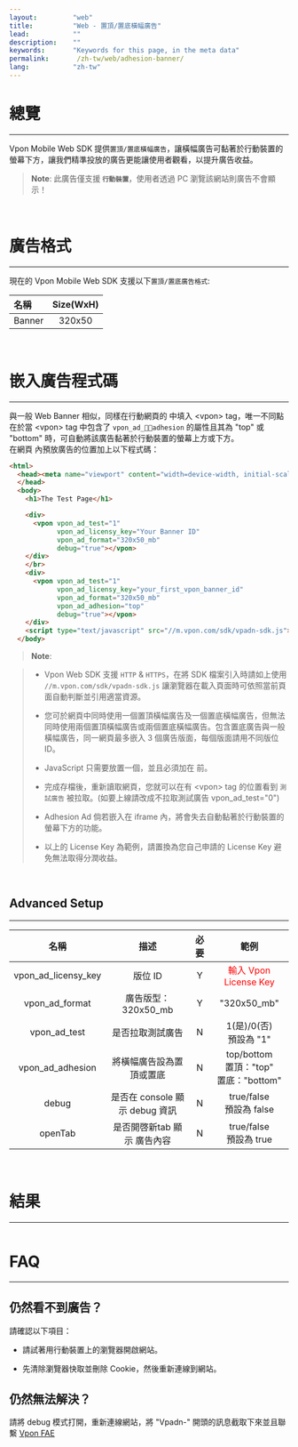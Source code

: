 ```yaml
---
layout:         "web"
title:          "Web - 置頂/置底橫幅廣告"
lead:           ""
description:    ""
keywords:       "Keywords for this page, in the meta data"
permalink:       /zh-tw/web/adhesion-banner/
lang:           "zh-tw"
---
```


# 總覽
---
Vpon Mobile Web SDK 提供`置頂/置底橫幅廣告`，讓橫幅廣告可黏著於行動裝置的螢幕下方，讓我們精準投放的廣告更能讓使用者觀看，以提升廣告收益。<br>

> **Note**:
>此廣告僅支援<strong> `行動裝置`</strong>，使用者透過 PC 瀏覽該網站則廣告不會顯示！
<br>

# 廣告格式
---
現在的 Vpon Mobile Web SDK 支援以下`置頂/置底廣告格式`:<br>

| 名稱               | Size(WxH)     |
| :---------------- | :------------:|
| Banner            |    320x50     |

<br>

# 嵌入廣告程式碼
---
與一般 Web Banner 相似，同樣在行動網頁的 <body> 中填入 \<vpon\> tag，唯一不同點在於當 \<vpon\> tag 中包含了 `vpon_ad_adhesion` 的屬性且其為 "top" 或 "bottom" 時，可自動將該廣告黏著於行動裝置的螢幕上方或下方。<br>
在網頁 <body> 內預放廣告的位置加上以下程式碼：

```html
<html>
  <head><meta name="viewport" content="width=device-width, initial-scale=1, maximum-scale=1">
  </head>
  <body>
    <h1>The Test Page</h1>

    <div>
      <vpon vpon_ad_test="1"
            vpon_ad_licensy_key="Your Banner ID"
            vpon_ad_format="320x50_mb"
            debug="true"></vpon>
    </div>
    </br>
    <div>
      <vpon vpon_ad_test="1"
            vpon_ad_licensy_key="your_first_vpon_banner_id"
            vpon_ad_format="320x50_mb"
            vpon_ad_adhesion="top"
            debug="true"></vpon>
    </div>
    <script type="text/javascript" src="//m.vpon.com/sdk/vpadn-sdk.js"> </script>
  </body>
```
> **Note**:

>* Vpon Web SDK 支援 `HTTP` & `HTTPS`，在將 SDK 檔案引入時請如上使用 `//m.vpon.com/sdk/vpadn-sdk.js` 讓瀏覽器在載入頁面時可依照當前頁面自動判斷並引用適當資源。
>
>* 您可於網頁中同時使用一個置頂橫幅廣告及一個置底橫幅廣告，但無法同時使用兩個置頂橫幅廣告或兩個置底橫幅廣告。包含置底廣告與一般橫幅廣告，同一網頁最多嵌入 3 個廣告版面，每個版面請用不同版位 ID。
>
>* JavaScript 只需要放置一個，並且必須加在 </body>前。
>
>* 完成存檔後，重新讀取網頁，您就可以在有 \<vpon\> tag 的位置看到 `測試廣告` 被拉取。(如要上線請改成不拉取測試廣告 vpon_ad_test="0")
>
>* Adhesion Ad 倘若嵌入在 iframe 內，將會失去自動黏著於行動裝置的螢幕下方的功能。
>
>* 以上的 License Key 為範例，請置換為您自己申請的 License Key 避免無法取得分潤收益。


<br>

## Advanced Setup
---

名稱                   | 描述                               | 必要  | 範例
:--------------------:|:----------------------------------:|:----:|:------------------------:
vpon\_ad\_licensy\_key| 版位 ID                             | Y    | <font color="red">輸入 Vpon License Key</font>
vpon\_ad\_format      | 廣告版型：320x50\_mb                 | Y    | "320x50\_mb"
vpon\_ad\_test        | 是否拉取測試廣告                      | N    | 1(是)/0(否)<br>預設為 "1"
vpon\_ad\_adhesion    | 將橫幅廣告設為置頂或置底               | N    | top/bottom<br>置頂："top"<br>置底："bottom"
debug                 | 是否在 console 顯示 debug 資訊        | N   | true/false<br>預設為 false
openTab               | 是否開啓新tab 顯示 廣告內容            | N    | true/false<br>預設為 true


<br>

# 結果
---
<img src="{{site.imgurl}}/Adhesion-Banner-1.png" alt="" class="width-300"/>




# FAQ
---

## 仍然看不到廣告？
請確認以下項目：

* 請試著用行動裝置上的瀏覽器開啟網站。

* 先清除瀏覽器快取並刪除 Cookie，然後重新連線到網站。

## 仍然無法解決？
請將 debug 模式打開，重新連線網站，將 "Vpadn-" 開頭的訊息截取下來並且聯繫 [Vpon FAE]

[Vpon FAE]: mailto:fae@vpon.com

